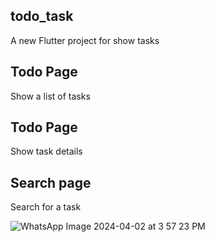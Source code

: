 ## todo_task

A new Flutter project for show tasks

## Todo Page

Show a list of tasks

## Todo Page

Show task details

## Search page
Search for a task

![WhatsApp Image 2024-04-02 at 3 57 23 PM](https://github.com/EliasAlzught/ToDo/assets/91619786/3252aed5-ae37-40ac-bba4-0a46273d2ec7)




